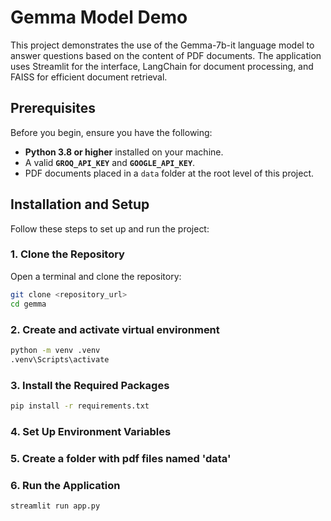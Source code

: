 # Gemma Model Demo

This project demonstrates the use of the Gemma-7b-it language model to answer questions based on the content of PDF documents. 
The application uses Streamlit for the interface, LangChain for document processing, and FAISS for efficient document retrieval.

## Prerequisites

Before you begin, ensure you have the following:

- **Python 3.8 or higher** installed on your machine.
- A valid **`GROQ_API_KEY`** and **`GOOGLE_API_KEY`**.
- PDF documents placed in a `data` folder at the root level of this project.

## Installation and Setup

Follow these steps to set up and run the project:

### 1. Clone the Repository

Open a terminal and clone the repository:

```bash
git clone <repository_url>
cd gemma
```
### 2. Create and activate virtual environment

```bash
python -m venv .venv
.venv\Scripts\activate
```

### 3. Install the Required Packages
```bash
pip install -r requirements.txt
```

### 4. Set Up Environment Variables
### 5. Create a folder with pdf files named 'data'
### 6. Run the Application
```bash
streamlit run app.py
```

